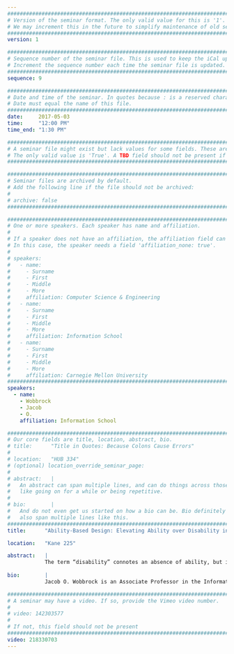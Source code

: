 ```yaml
---
################################################################################
# Version of the seminar format. The only valid value for this is '1'. 
# We may increment this in the future to simplify maintenance of old seminars.
################################################################################
version: 1

################################################################################
# Sequence number of the seminar file. This is used to keep the iCal up to date.
# Increment the sequence number each time the seminar file is updated.
################################################################################
sequence: 9

################################################################################
# Date and time of the seminar. In quotes because : is a reserved character.
# Date must equal the name of this file.
################################################################################
date:     2017-05-03
time:     "12:00 PM"
time_end: "1:30 PM"

################################################################################
# A seminar file might exist but lack values for some fields. These are 'TBD'. 
# The only valid value is 'True'. A TBD field should not be present if 'False'.
################################################################################

################################################################################
# Seminar files are archived by default.
# Add the following line if the file should not be archived:
#
# archive: false
################################################################################

################################################################################
# One or more speakers. Each speaker has name and affiliation.
#
# If a speaker does not have an affiliation, the affiliation field can be removed.
# In this case, the speaker needs a field 'affiliation_none: true'.
#
# speakers:
#   - name: 
#     - Surname
#     - First
#     - Middle
#     - More
#     affiliation: Computer Science & Engineering 
#   - name: 
#     - Surname
#     - First
#     - Middle
#     - More
#     affiliation: Information School 
#   - name: 
#     - Surname
#     - First
#     - Middle
#     - More
#     affiliation: Carnegie Mellon University 
################################################################################
speakers:
  - name:
    - Wobbrock
    - Jacob
    - O.
    affiliation: Information School

################################################################################
# Our core fields are title, location, abstract, bio.
# title:      "Title in Quotes: Because Colons Cause Errors"
# 
# location:   "HUB 334"
# (optional) location_override_seminar_page:
#
# abstract:   |
#   An abstract can span multiple lines, and can do things across those lines,
#   like going on for a while or being repetitive.
# 
# bio:        |
#   And do not even get us started on how a bio can be. Bio definitely can
#   also span multiple lines like this.
################################################################################
title:      "Ability-Based Design: Elevating Ability over Disability in Accessible Computing"

location:   "Kane 225"

abstract:   |
            The term “disability” connotes an absence of ability, but is like saying “dis-weight” or “dis-height.” All living people have some abilities. Unfortunately, history is filled with examples of a focus on dis-ability, on what is missing, and on ensuing attempts to replace lost function to make people match a rigid world. Although often well intended, such a focus assumes humans must be adapted, and that interfaces, devices, and environments get to remain as they are. These built things embody numerous “ability assumptions” imbued by their designers, and yet remain unaware of their users’ abilities. They also remain unaware of the situations their users are in, or how those situations affect their users’ abilities. An important shift in perspective comes by allowing people to “remain as they are,” asking instead how interfaces, devices, and environments can bear the burden of becoming more suitable to their users’ situated abilities. I call this perspective and the principles that accompany it “Ability-Based Design,” where the human abilities required to use a technology in a given context are questioned, and systems are made operable by or adaptable to alternative abilities. From this perspective, all people have varying degrees of ability, and different situations lead to different ability limitations, some long-term and some momentary. Some ability limitations come mostly from within the self, others from mostly outside the self. Ability-Based Design considers the whole “landscape of ability,” honoring the human at its center and asking more of our technologies. In this talk, I will cover a decade’s worth of projects related to Ability-Based Design, some directed at “people with disabilities” and others directed at “people in disabling situations.” Rather than dive into any one project, I will convey a space of explored possibilities. I will also put forth a grand challenge: that anyone, anywhere, at any time can interact with technologies ideally suited to their specific situated abilities, and that our technologies do the work to achieve this fit. It is our job to make this possible.
  
bio:        |
            Jacob O. Wobbrock is an Associate Professor in the Information School and an Adjunct Associate Professor in the School of Computer Science & Engineering at the University of Washington, where he directs the Mobile & Accessible Design Lab. He is a founding member of the design: use: build: Group (DUB Group) and the multi-departmental Master of HCI & Design program at UW. Dr. Wobbrock’s research seeks to scientifically understand people’s interactions with computers and information, and to improve those interactions through design and engineering, especially for people with disabilities. His specific research topics include interaction techniques, human performance measurement and modeling, HCI research and design methods, mobile computing, and accessible computing. Dr. Wobbrock has co-authored over 120 peer-reviewed publications, receiving 19 paper awards, including 7 best papers and 7 honorable mentions from ACM CHI. For his work on accessible computing, he will receive the 2017 ACM SIGCHI Social Impact Award in May 2017. He is also the recipient of an NSF CAREER award and five other National Science Foundation grants. He is on the editorial board of ACM Transactions on Computer-Human Interaction. His advisees, to whom he owes his success, have become professors at Harvard, Cornell, Colorado, Maryland, Brown, Simon Fraser, and elsewhere. Dr. Wobbrock received a B.S. with Honors in Symbolic Systems and an M.S. in Computer Science from Stanford University; he received a Ph.D. in Human-Computer Interaction from Carnegie Mellon University. Upon graduation, he was honored with CMU’s School of Computer Science Distinguished Dissertation Award.

################################################################################
# A seminar may have a video. If so, provide the Vimeo video number.
#
# video: 142303577
#
# If not, this field should not be present 
################################################################################
video: 218330703
---
```

